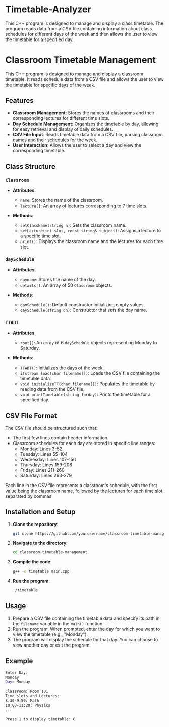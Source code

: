 # Timetable-Analyzer
This C++ program is designed to manage and display a class timetable. The program reads data from a CSV file containing information about class schedules for different days of the week and then allows the user to view the timetable for a specified day.

# Classroom Timetable Management

This C++ program is designed to manage and display a classroom timetable. It reads schedule data from a CSV file and allows the user to view the timetable for specific days of the week.

## Features
- **Classroom Management**: Stores the names of classrooms and their corresponding lectures for different time slots.
- **Day Schedule Management**: Organizes the timetable by day, allowing for easy retrieval and display of daily schedules.
- **CSV File Input**: Reads timetable data from a CSV file, parsing classroom names and their schedules for the week.
- **User Interaction**: Allows the user to select a day and view the corresponding timetable.

## Class Structure

### `Classroom`
- **Attributes**:
  - `name`: Stores the name of the classroom.
  - `lecture[]`: An array of lectures corresponding to 7 time slots.

- **Methods**:
  - `setClassName(string n)`: Sets the classroom name.
  - `setLecture(int slot, const string& subject)`: Assigns a lecture to a specific time slot.
  - `print()`: Displays the classroom name and the lectures for each time slot.

### `daySchedule`
- **Attributes**:
  - `dayname`: Stores the name of the day.
  - `details[]`: An array of 50 `Classroom` objects.

- **Methods**:
  - `daySchedule()`: Default constructor initializing empty values.
  - `daySchedule(string dn)`: Constructor that sets the day name.

### `TTADT`
- **Attributes**:
  - `root[]`: An array of 6 `daySchedule` objects representing Monday to Saturday.

- **Methods**:
  - `TTADT()`: Initializes the days of the week.
  - `ifstream load(char filename[])`: Loads the CSV file containing the timetable data.
  - `void initializeTT(char filename[])`: Populates the timetable by reading data from the CSV file.
  - `void printTimetable(string forday)`: Prints the timetable for a specified day.

## CSV File Format
The CSV file should be structured such that:
- The first few lines contain header information.
- Classroom schedules for each day are stored in specific line ranges:
  - Monday: Lines 3-52
  - Tuesday: Lines 55-104
  - Wednesday: Lines 107-156
  - Thursday: Lines 159-208
  - Friday: Lines 211-260
  - Saturday: Lines 263-279

Each line in the CSV file represents a classroom's schedule, with the first value being the classroom name, followed by the lectures for each time slot, separated by commas.

## Installation and Setup
1. **Clone the repository**:
    ```bash
    git clone https://github.com/yourusername/classroom-timetable-management.git
    ```
2. **Navigate to the directory**:
    ```bash
    cd classroom-timetable-management
    ```
3. **Compile the code**:
    ```bash
    g++ -o timetable main.cpp
    ```
4. **Run the program**:
    ```bash
    ./timetable
    ```

## Usage
1. Prepare a CSV file containing the timetable data and specify its path in the `filename` variable in the `main()` function. 
2. Run the program. When prompted, enter the day for which you want to view the timetable (e.g., "Monday").
3. The program will display the schedule for that day. You can choose to view another day or exit the program.

## Example
```bash
Enter Day:
Monday
Day= Monday

Classroom: Room 101
Time slots and Lectures:
8:30-9:50: Math
10:00-11:20: Physics
...

Press 1 to display timetable: 0
